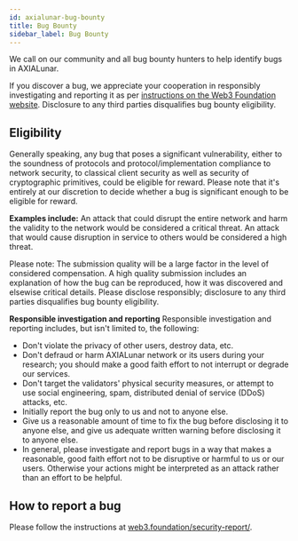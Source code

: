```yaml
---
id: axialunar-bug-bounty
title: Bug Bounty
sidebar_label: Bug Bounty
---
```


We call on our community and all bug bounty hunters to help identify bugs in AXIALunar.

If you discover a bug, we appreciate your cooperation in responsibly investigating and reporting it as per [instructions on the Web3 Foundation website](https://web3.foundation/security-report/). Disclosure to any third parties disqualifies bug bounty eligibility.

## Eligibility

Generally speaking, any bug that poses a significant vulnerability, either to the soundness of protocols and protocol/implementation compliance to network security, to classical client security as well as security of cryptographic primitives, could be eligible for reward. Please note that it's entirely at our discretion to decide whether a bug is significant enough to be eligible for reward.

**Examples include:** An attack that could disrupt the entire network and harm the validity to the network would be considered a critical threat. An attack that would cause disruption in service to others would be considered a high threat.

Please note: The submission quality will be a large factor in the level of considered compensation. A high quality submission includes an explanation of how the bug can be reproduced, how it was discovered and elsewise critical details. Please disclose responsibly; disclosure to any third parties disqualifies bug bounty eligibility.

**Responsible investigation and reporting** Responsible investigation and reporting includes, but isn't limited to, the following:

- Don't violate the privacy of other users, destroy data, etc.
- Don't defraud or harm AXIALunar network or its users during your research; you should make a good faith effort to not interrupt or degrade our services.
- Don't target the validators' physical security measures, or attempt to use social engineering, spam, distributed denial of service (DDoS) attacks, etc.
- Initially report the bug only to us and not to anyone else.
- Give us a reasonable amount of time to fix the bug before disclosing it to anyone else, and give us adequate written warning before disclosing it to anyone else.
- In general, please investigate and report bugs in a way that makes a reasonable, good faith effort not to be disruptive or harmful to us or our users. Otherwise your actions might be interpreted as an attack rather than an effort to be helpful.

## How to report a bug

Please follow the instructions at [web3.foundation/security-report/](https://web3.foundation/security-report/).
